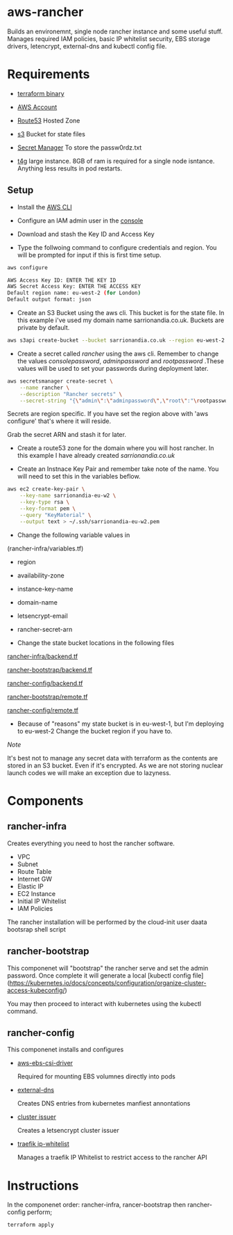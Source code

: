 # aws-rancher

Builds an environemnt, single node rancher instance and some useful stuff. Manages required IAM policies, basic IP whitelist security, EBS storage drivers, letencrypt, external-dns and kubectl config file.

###

# Requirements

 * [terraform binary](https://developer.hashicorp.com/terraform/tutorials/aws-get-started/install-cli)

 * [AWS Account](https://aws.amazon.com/)

 * [Route53](https://aws.amazon.com/route53/) Hosted Zone

 * [s3](https://aws.amazon.com/s3/) Bucket for state files

 * [Secret Manager](https://aws.amazon.com/secrets-manager/) To store the passw0rdz.txt

 * [t4g](https://aws.amazon.com/ec2/instance-types/t4/) large instance. 8GB of ram is required for a single node isntance. Anything less results in pod restarts.

## Setup

- Install the [AWS CLI](https://docs.aws.amazon.com/cli/latest/userguide/getting-started-install.html)

- Configure an IAM admin user in the [console](https://docs.aws.amazon.com/streams/latest/dev/setting-up.html)

- Download and stash the Key ID and Access Key

- Type the follwoing command to configure credentials and region. You will be prompted for input if this is first time setup.

```bash
aws configure

AWS Access Key ID: ENTER THE KEY ID
AWS Secret Access Key: ENTER THE ACCESS KEY
Default region name: eu-west-2 (for London)
Default output format: json
```

- Create an S3 Bucket using the aws cli. This bucket is for the state file. In this example i've used my domain name sarrionandia.co.uk. Buckets are private by default.

```bash
aws s3api create-bucket --bucket sarrionandia.co.uk --region eu-west-2
```

- Create a secret called *rancher* using the aws cli. Remember to change the values *consolepassword*, *adminpassword* and *rootpassword* .These values will be used to set your passwords during deployment later.

```bash
aws secretsmanager create-secret \
    --name rancher \
    --description "Rancher secrets" \
    --secret-string "{\"admin\":\"adminpassword\",\"root\":"\rootpassword\",\"bootstrap\":\"bootstrappassword\"}"
```

Secrets are region specific. If you have set the region above with 'aws configure' that's where it will reside.

Grab the secret ARN and stash it for later.

- Create a route53 zone for the domain where you will host rancher. In this example I have already created *sarrionandia.co.uk*

- Create an Instnace Key Pair and remember take note of the name. You will need to set this in the variables beflow.

```bash
aws ec2 create-key-pair \
    --key-name sarrionandia-eu-w2 \
    --key-type rsa \
    --key-format pem \
    --query "KeyMaterial" \
    --output text > ~/.ssh/sarrionandia-eu-w2.pem
```

- Change the following variable values in 

(rancher-infra/variables.tf)

 - region
 - availability-zone
 - instance-key-name
 - domain-name
 - letsencrypt-email
 - rancher-secret-arn

- Change the state bucket locations in the following files

[rancher-infra/backend.tf](rancher-infra/backend.tf)

[rancher-bootstrap/backend.tf](rancher-bootstrap/backend.tf)

[rancher-config/backend.tf](rancher-config/backend.tf)

[rancher-bootstrap/remote.tf](rancher-bootstrap/remote.tf)

[rancher-config/remote.tf](rancher-config/remote.tf)

 - Because of "reasons" my state bucket is in eu-west-1, but I'm deploying to eu-west-2 Change the bucket region if you have to.
 
 *Note*

  It's best not to manage any secret data with terraform as the contents are stored in an S3 bucket. Even if it's encrypted. As we are not storing nuclear launch codes we will make an exception due to lazyness. 

# Components

## rancher-infra

Creates everything you need to host the rancher software.

 * VPC
 * Subnet
 * Route Table
 * Internet GW
 * Elastic IP
 * EC2 Instance
 * Initial IP Whitelist
 * IAM Policies

The rancher installation will be performed by the cloud-init user daata bootsrap shell script

## rancher-bootstrap

This componenet will "bootstrap" the rancher serve and set the admin password. Once complete it will generate a local [kubectl config file] (https://kubernetes.io/docs/concepts/configuration/organize-cluster-access-kubeconfig/)

You may then proceed to interact with kubernetes using the kubectl command.

## rancher-config

This componenet installs and configures

 * [aws-ebs-csi-driver](https://github.com/kubernetes-sigs/aws-ebs-csi-driver)

    Required for mounting EBS volumnes directly into pods

 * [external-dns](https://github.com/kubernetes-sigs/external-dns)

    Creates DNS entries from kubernetes manfiest annontations

 * [cluster issuer](https://cert-manager.io/docs/configuration/acme/)

    Creates a letsencrypt cluster issuer

 * [traefik ip-whitelist](https://doc.traefik.io/traefik/middlewares/http/ipwhitelist/)

    Manages a traefik IP Whitelist to restrict access to the rancher API

# Instructions

In the componenet order: rancher-infra, rancer-bootstrap then rancher-config perform;

```bash
terraform apply
``` 

   
